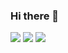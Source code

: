 ### Hi there 👋
![](https://github-profile-summary-cards.vercel.app/api/cards/profile-details?username=chayezo&theme=solarized_dark)
![](https://github-profile-summary-cards.vercel.app/api/cards/most-commit-language?username=chayezo&theme=solarized_dark)
![](https://github-profile-summary-cards.vercel.app/api/cards/stats?username=chayezo&theme=solarized_dark)



<!--
**chayezo/chayezo** is a ✨ _special_ ✨ repository because its `README.md` (this file) appears on your GitHub profile.
![Anurag's github stats](https://github-readme-stats.vercel.app/api?username=chayezo&theme=solarized-dark&show_icons=true)
Here are some ideas to get you started:

- 🔭 I’m currently working on ...
- 🌱 I’m currently learning ...
- 👯 I’m looking to collaborate on ...
- 🤔 I’m looking for help with ...
- 💬 Ask me about ...
- 📫 How to reach me: ...
- 😄 Pronouns: ...
- ⚡ Fun fact: ...
-->

